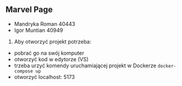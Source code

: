 ## Marvel Page

- Mandryka Roman 40443
- Igor Muntian 40949

1. Aby otworzyć projekt potrzeba:
  - pobrać go na swój komputer
  - otworzyć kod w edytorze (VS)
  - trzeba urzyć komendy uruchamiającej projekt w Dockerze `docker-compose up`
  - otworzyć localhost: 5173
